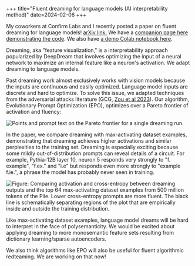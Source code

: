 +++
title="Fluent dreaming for language models (AI interpretability method)"
date=2024-02-06
+++

My coworkers at Confirm Labs and I recently posted a paper on fluent dreaming for language models! [arXiv link.](https://arxiv.org/abs/2402.01702) 
We have a [companion page here demonstrating the code](https://confirmlabs.org/posts/dreamy.html). We also have [a demo Colab notebook here](https://colab.research.google.com/drive/1B0dM7du91BUkT7tSICXjKL7lrBAEdSa-?usp=sharing).

Dreaming, aka "feature visualization," is a interpretability approach popularized by DeepDream that involves optimizing the input of a neural network to maximize an internal feature like a neuron's activation. We adapt dreaming to language models.

Past dreaming work almost exclusively works with vision models because the inputs are continuous and easily optimized. Language model inputs are discrete and hard to optimize. To solve this issue, we adapted techniques from the adversarial attacks literature (GCG, [Zou et al 2023](https://arxiv.org/abs/2307.15043)). Our algorithm, Evolutionary Prompt Optimization (EPO), optimizes over a Pareto frontier of activation and fluency:

![](/images/dreaming_pareto.png "Points and prompt text on the Pareto frontier for a single dreaming run.")

In the paper, we compare dreaming with max-activating dataset examples, demonstrating that dreaming achieves higher activations and similar perplexities to the training set. Dreaming is especially exciting because some mildly out-of-distribution prompts can reveal details of a circuit. For example, Pythia-12B layer 10, neuron 5 responds very strongly to "f. example", "f.ex." and "i.e" but responds even more strongly to "example f.ie.", a phrase the model has probably never seen in training.

![Figure: Comparing activation and cross-entropy between dreaming outputs and the top 64 max-activating dataset examples from 500 million tokens of the Pile. Lower cross-entropy prompts are more fluent. The black line is schematically separating regions of the plot that are empirically inside and outside the training distribution.](/images/dreaming_scatterplot.png "Scatterplot of activations and cross-entropy from dreaming and max-activating dataset examples.")

Like max-activating dataset examples, language model dreams will be hard to interpret in the face of polysemanticity. We would be excited about applying dreaming to more monosemantic feature sets resulting from dictionary learning/sparse autoencoders.

We also think algorithms like EPO will also be useful for fluent algorithmic redteaming. We are working on that now!